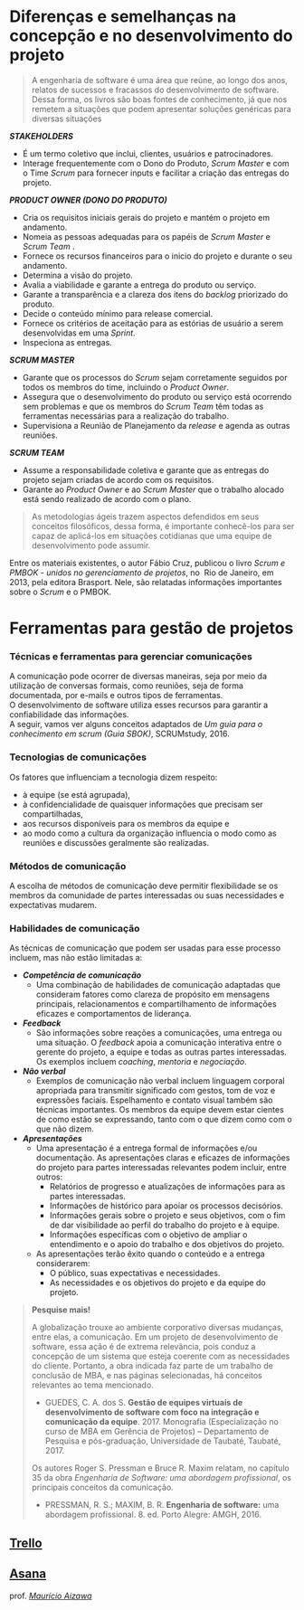 # Diferenças e semelhanças na concepção e no desenvolvimento do projeto

> A engenharia de software é uma área que reúne, ao longo dos anos, relatos de sucessos e fracassos do desenvolvimento de software. Dessa forma, os livros são boas fontes de conhecimento, já que nos remetem a situações que podem apresentar soluções genéricas para diversas situações

**_STAKEHOLDERS_**
- É um termo coletivo que inclui, clientes, usuários e patrocinadores.
- Interage frequentemente com o Dono do Produto, _Scrum_ _Master_ e com o Time _Scrum_ para fornecer inputs e facilitar a criação das entregas do projeto.

**_PRODUCT OWNER (DONO DO PRODUTO)_**
- Cria os requisitos iniciais gerais do projeto e mantém o projeto em andamento.
- Nomeia as pessoas adequadas para os papéis de _Scrum Master_ e _Scrum Team_ .
- Fornece os recursos financeiros para o inicio do projeto e durante o seu andamento.
- Determina a visão do projeto.
- Avalia a viabilidade e garante a entrega do produto ou serviço.
- Garante a transparência e a clareza dos itens do _backlog_ priorizado do produto.
- Decide o conteúdo mínimo para release comercial.
- Fornece os critérios de aceitação para as estórias de usuário a serem desenvolvidas em uma _Sprint_.
- Inspeciona as entregas.

**_SCRUM MASTER_**
- Garante que os processos do _Scrum_ sejam corretamente seguidos por todos os membros do time, incluindo o _Product Owner_.
- Assegura que o desenvolvimento do produto ou serviço está ocorrendo sem problemas e que os membros do _Scrum Team_ têm todas as ferramentas necessárias para a realização do trabalho.
- Supervisiona a Reunião de Planejamento da _release_ e agenda as outras reuniões.

**_SCRUM TEAM_**
- Assume a responsabilidade coletiva e garante que as entregas do projeto sejam criadas de acordo com os requisitos.
- Garante ao _Product Owner_ e ao _Scrum Master_ que o trabalho alocado está sendo realizado de acordo com o plano.

> As metodologias ágeis trazem aspectos defendidos em seus conceitos filosóficos, dessa forma, é importante conhecê-los para ser capaz de aplicá-los em situações cotidianas que uma equipe de desenvolvimento pode assumir.

Entre os materiais existentes, o autor Fábio Cruz, publicou o livro _Scrum e PMBOK - unidos no gerenciamento de projetos_, no  Rio de Janeiro, em 2013, pela editora Brasport. Nele, são relatadas informações importantes sobre o _Scrum_ e o PMBOK.


# Ferramentas para gestão de projetos
### Técnicas e ferramentas para gerenciar comunicações  
A comunicação pode ocorrer de diversas maneiras, seja por meio da utilização de conversas formais, como reuniões, seja de forma documentada, por e-mails e outros tipos de ferramentas.   
O desenvolvimento de software utiliza esses recursos para garantir a confiabilidade das informações.  
A seguir, vamos ver alguns conceitos adaptados de _Um guia para o conhecimento em scrum (Guia SBOK)_, SCRUMstudy, 2016.   

### Tecnologias de comunicações  
Os fatores que influenciam a tecnologia dizem respeito: 
- à equipe (se está agrupada), 
- à confidencialidade de quaisquer informações que precisam ser compartilhadas, 
- aos recursos disponíveis para os membros da equipe e 
- ao modo como a cultura da organização influencia o modo como as reuniões e discussões geralmente são realizadas.  

### Métodos de comunicação  
A escolha de métodos de comunicação deve permitir flexibilidade se os membros da comunidade de partes interessadas ou suas necessidades e expectativas mudarem.  

### Habilidades de comunicação  
As técnicas de comunicação que podem ser usadas para esse processo incluem, mas não estão limitadas a:  
- **_Competência de comunicação_**  
	- Uma combinação de habilidades de comunicação adaptadas que consideram fatores como clareza de propósito em mensagens principais, relacionamentos e compartilhamento de informações eficazes e comportamentos de liderança.  
- **_Feedback_**  
	- São informações sobre reações a comunicações, uma entrega ou uma situação. O _feedback_ apoia a comunicação interativa entre o gerente do projeto, a equipe e todas as outras partes interessadas. Os exemplos incluem _coaching_, _mentoria_ e _negociação_.  
- **_Não verbal_**
	- Exemplos de comunicação não verbal incluem linguagem corporal apropriada para transmitir significado com gestos, tom de voz e expressões faciais. Espelhamento e contato visual também são técnicas importantes. Os membros da equipe devem estar cientes de como estão se expressando, tanto com o que dizem como com o que não dizem.  
- **_Apresentações_** 
	- Uma apresentação é a entrega formal de informações e/ou documentação. As apresentações claras e eficazes de informações do projeto para partes interessadas relevantes podem incluir, entre outros:  
		- Relatórios de progresso e atualizações de informações para as partes interessadas.  
		- Informações de histórico para apoiar os processos decisórios.
		- Informações gerais sobre o projeto e seus objetivos, com o fim de dar visibilidade ao perfil do trabalho do projeto e à equipe. 
		- Informações específicas com o objetivo de ampliar o entendimento e o apoio do trabalho e dos objetivos do projeto. 
	- As apresentações terão êxito quando o conteúdo e a entrega considerarem:  
		- O público, suas expectativas e necessidades.  
		- As necessidades e os objetivos do projeto e da equipe do projeto.  
    
> **Pesquise mais!** 
>  
> A globalização trouxe ao ambiente corporativo diversas mudanças, entre elas, a comunicação. Em um projeto de desenvolvimento de software, essa ação é de extrema relevância, pois conduz a concepção de um sistema que esteja coerente com as necessidades do cliente. Portanto, a obra indicada faz parte de um trabalho de conclusão de MBA, e nas páginas selecionadas, há conceitos relevantes ao tema mencionado.   
> 
> 	- GUEDES, C. A. dos S. **Gestão de equipes virtuais de desenvolvimento de software com foco na integração e comunicação da equipe**. 2017. Monografia (Especialização no curso de MBA em Gerência de Projetos) – Departamento de Pesquisa e pós-graduação, Universidade de Taubaté, Taubaté, 2017.  
> 
> Os autores Roger S. Pressman e Bruce R. Maxim relatam, no capítulo 35 da obra _Engenharia de Software: uma abordagem profissional_, os principais conceitos da comunicação.   
> 
> 	- PRESSMAN, R. S.; MAXIM, B. R. **Engenharia de software:** uma abordagem profissional. 8. ed. Porto Alegre: AMGH, 2016.  


## [Trello](https://trello.com)

## [Asana](https://asana.com/pt)

prof. [_Maurício Aizawa_](https://organizenapratica.com.br/)





